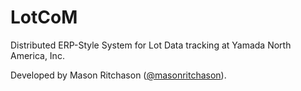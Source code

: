 # LotCoM

Distributed ERP-Style System for Lot Data tracking at Yamada North America, Inc.

Developed by Mason Ritchason ([@masonritchason](https://github.com/masonritchason)).

